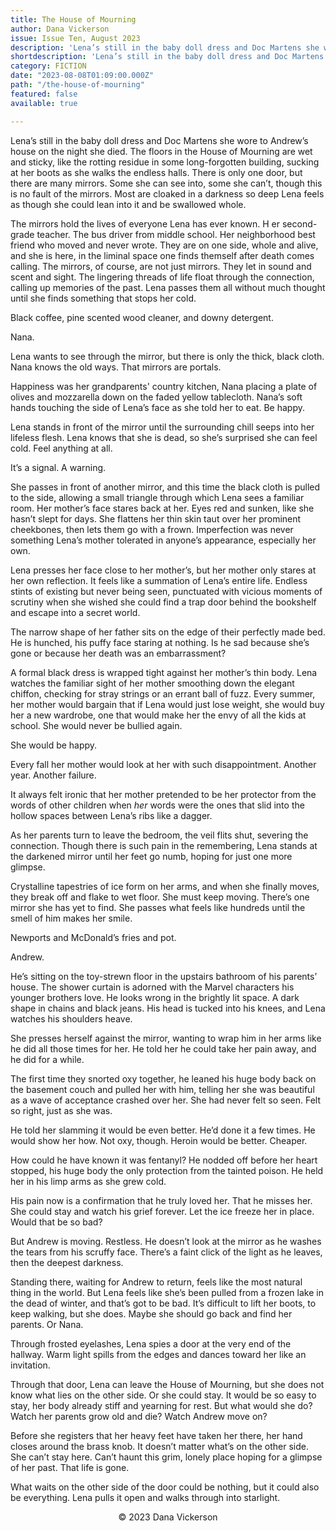 ```yaml
---
title: The House of Mourning
author: Dana Vickerson
issue: Issue Ten, August 2023
description: 'Lena’s still in the baby doll dress and Doc Martens she wore to Andrew’s house on the night she died. The floors in the House of Mourning are wet and sticky, like the rotting residue in some long-forgotten building, sucking at her boots as she walks the endless halls. There is only one door,  but there are many mirrors.  Some she can see into, some she can’t, though this is no fault of the mirrors. Most are cloaked in a darkness so deep Lena feels as though she could lean into it and be swallowed whole. <p>The mirrors hold the lives of everyone Lena has ever known. H er second-grade teacher. The bus driver from middle school. Her neighborhood best friend who moved and never wrote. They are on one side, whole and alive, and she is here, in the liminal space one finds themself after death comes calling. The mirrors, of course, are not just mirrors. They let in sound and scent and sight. The lingering threads of life float through the connection, calling up memories of the past. Lena passes them all without much thought until she finds something that stops her cold.</p>' 
shortdescription: 'Lena’s still in the baby doll dress and Doc Martens she wore to Andrew’s house on the night she died. The floors in the House of Mourning are wet and sticky, like the rotting residue in some long-forgotten building, sucking at her boots as she walks the endless halls. There is only one door,  but there are many mirrors.  Some she can see into, some she can’t, though this is no fault of the mirrors. Most are cloaked in a darkness so deep Lena feels as though she could lean into it and be swallowed whole. <p>The mirrors hold the lives of everyone Lena has ever known. H er second-grade teacher. The bus driver from middle school. Her neighborhood best friend who moved and never wrote. They are on one side, whole and alive, and she is here, in the liminal space one finds themself after death comes calling. The mirrors, of course, are not just mirrors. They let in sound and scent and sight. The lingering threads of life float through the connection, calling up memories of the past. Lena passes them all without much thought until she finds something that stops her cold.</p>'
category: FICTION
date: "2023-08-08T01:09:00.000Z"
path: "/the-house-of-mourning"
featured: false
available: true

---
```


Lena’s still in the baby doll dress and Doc Martens she wore to Andrew’s house on the night she died. The floors in the House of Mourning are wet and sticky, like the rotting residue in some long-forgotten building, sucking at her boots as she walks the endless halls. There is only one door,  but there are many mirrors.  Some she can see into, some she can’t, though this is no fault of the mirrors. Most are cloaked in a darkness so deep Lena feels as though she could lean into it and be swallowed whole.

The mirrors hold the lives of everyone Lena has ever known. H er second-grade teacher. The bus driver from middle school. Her neighborhood best friend who moved and never wrote. They are on one side, whole and alive, and she is here, in the liminal space one finds themself after death comes calling. The mirrors, of course, are not just mirrors. They let in sound and scent and sight. The lingering threads of life float through the connection, calling up memories of the past. Lena passes them all without much thought until she finds something that stops her cold. 

Black coffee, pine scented wood cleaner, and downy detergent.  

Nana.

Lena wants to see through the mirror, but there is only the thick, black cloth. Nana knows the old ways. That mirrors are portals. 

Happiness was her grandparents' country kitchen, Nana placing a plate of olives and mozzarella down on the faded yellow tablecloth. Nana’s soft hands touching the side of Lena’s face as she told her to eat. Be happy.

Lena stands in front of the mirror until the surrounding chill seeps into her lifeless flesh. Lena knows that she is dead, so she’s surprised she can feel cold. Feel anything at all. 

It’s a signal. A warning.

She passes in front of another mirror, and this time the black cloth is pulled to the side, allowing a small triangle through which Lena sees a familiar room. Her mother’s face stares back at her. Eyes red and sunken, like she hasn’t slept for days. She flattens her thin skin taut over her prominent cheekbones, then lets them go with a frown. Imperfection was never something Lena’s mother tolerated in anyone’s appearance, especially her own.

Lena presses her face close to her mother’s, but her mother only stares at her own reflection. It feels like a summation of Lena’s entire life. Endless stints of existing but never being seen, punctuated with vicious moments of scrutiny when she wished she could find a trap door behind the bookshelf and escape into a secret world. 

The narrow shape of her father sits on the edge of their perfectly made bed. He is hunched, his puffy face staring at nothing. Is he sad because she’s gone or because her death was an embarrassment?

A formal black dress is wrapped tight against her mother’s thin body. Lena watches the familiar sight of her mother smoothing down the elegant chiffon, checking for stray strings or an errant ball of fuzz. Every summer, her mother would bargain that if Lena would just lose weight, she would buy her a new wardrobe, one that would make her the envy of all the kids at school. She would never be bullied again.

She would be happy.

Every fall her mother would look at her with such disappointment. Another year. Another failure.

It always felt ironic that her mother pretended to be her protector from the words of other children when *her* words were the ones that slid into the hollow spaces between Lena’s ribs like a dagger.

As her parents turn to leave the bedroom, the veil flits shut, severing the connection. Though there is such pain in the remembering, Lena stands at the darkened mirror until her feet go numb, hoping for just one more glimpse.

Crystalline tapestries of ice form on her arms, and when she finally moves, they break off and flake to wet floor. She must keep moving. There’s one mirror she has yet to find. She passes what feels like hundreds until the smell of him makes her smile. 

Newports and McDonald’s fries and pot. 

Andrew. 

He’s sitting on the toy-strewn floor in the upstairs bathroom of his parents’ house. The shower curtain is adorned with the Marvel characters his younger brothers love. He looks wrong in the brightly lit space. A dark shape in chains and black jeans. His head is tucked into his knees, and Lena watches his shoulders heave.

She presses herself against the mirror, wanting to wrap him in her arms like he did all those times for her. He told her he could take her pain away, and he did for a while.

The first time they snorted oxy together, he leaned his huge body back on the basement couch and pulled her with him, telling her she was beautiful as a wave of acceptance crashed over her. She had never felt so seen. Felt so right, just as she was.

He told her slamming it would be even better. He’d done it a few times. He would show her how. Not oxy, though. Heroin would be better. Cheaper. 

How could he have known it was fentanyl? He nodded off before her heart stopped, his huge body the only protection from the tainted poison. He held her in his limp arms as she grew cold.  

His pain now is a confirmation that he truly loved her. That he misses her. She could stay and watch his grief forever. Let the ice freeze her in place. Would that be so bad?

But Andrew is moving. Restless. He doesn’t look at the mirror as he washes the tears from his scruffy face. There’s a faint click of the light as he leaves, then the deepest darkness.

Standing there, waiting for Andrew to return, feels like the most natural thing in the world. But Lena feels like she’s been pulled from a frozen lake in the dead of winter, and that’s got to be bad. It’s difficult to lift her boots, to keep walking, but she does. Maybe she should go back and find her parents. Or Nana.

Through frosted eyelashes, Lena spies a door at the very end of the hallway. Warm light spills from the edges and dances toward her like an invitation.

Through that door, Lena can leave the House of Mourning, but she does not know what lies on the other side. Or she could stay. It would be so easy to stay, her body already stiff and yearning for rest. But what would she do? Watch her parents grow old and die? Watch Andrew move on?

Before she registers that her heavy feet have taken her there, her hand closes around the brass knob. It doesn’t matter what’s on the other side. She can’t stay here. Can’t haunt this grim, lonely place hoping for a glimpse of her past. That life is gone.

What waits on the other side of the door could be nothing, but it could also be everything. Lena pulls it open and walks through into starlight.


<p style="text-align: center;">© 2023 Dana Vickerson</p>

